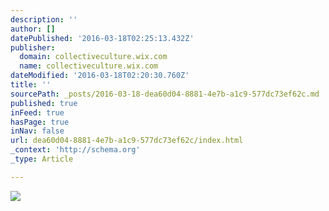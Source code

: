 ```yaml
---
description: ''
author: []
datePublished: '2016-03-18T02:25:13.432Z'
publisher:
  domain: collectiveculture.wix.com
  name: collectiveculture.wix.com
dateModified: '2016-03-18T02:20:30.760Z'
title: ''
sourcePath: _posts/2016-03-18-dea60d04-8881-4e7b-a1c9-577dc73ef62c.md
published: true
inFeed: true
hasPage: true
inNav: false
url: dea60d04-8881-4e7b-a1c9-577dc73ef62c/index.html
_context: 'http://schema.org'
_type: Article

---
```

![](https://static.wixstatic.com/media/504f5e_d4b12f36f4834002b59a73e511b2de36.jpg/v1/fill/w_480,h_480,al_c,q_90,usm_0.66_1.00_0.01/504f5e_d4b12f36f4834002b59a73e511b2de36.jpg)